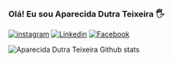### Olá! Eu sou Aparecida Dutra Teixeira 🖐️

[![instagram](https://img.shields.io/badge/Instagram-E4405F?style=for-the-badge&logo=instagram&logoColor=white)](https://aparecidadutrateixeira)
[![Linkedin](https://img.shields.io/badge/LinkedIn-0077B5?style=for-the-badge&logo=linkedin&logoColor=white)](https://aparecidadutrateixeira)
[![Facebook](https://img.shields.io/badge/Facebook-1877F2?style=for-the-badge&logo=facebook&logoColor=white)](https://aparecidadutrateixeira)

![Aparecida Dutra Teixeira Github stats](https:github-readme-stats.vercel.app/api?username=aparecidadutrateixeira&show_icons=true&theme=onedarkl)

